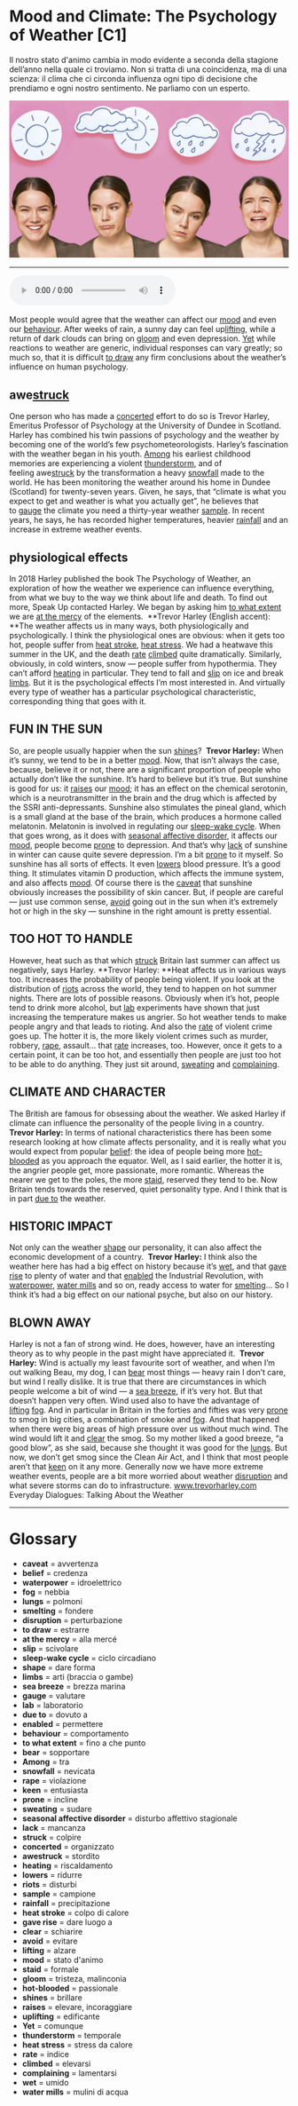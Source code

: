 # Mood and Climate: The Psychology of Weather   [C1]

Il nostro stato d'animo cambia in modo evidente a seconda della stagione dell’anno nella quale ci troviamo. Non si tratta di una coincidenza, ma di una scienza: il clima che ci circonda influenza ogni tipo di decisione che prendiamo e ogni nostro sentimento. Ne parliamo con un esperto.

![](Mood%20and%20Climate%20The%20Psychology%20of%20Weather.jpg)

--------------

<div>
<audio controls autoplay>
    <source src="https://raw.githubusercontent.com/dartie/speakup/main/2023-02/Mood%20and%20Climate%20The%20Psychology%20of%20Weather.mp3" type="audio/mpeg">
</audio>
</div>


Most people would agree that the weather can affect our [mood](## "stato d'animo") and even our [behaviour](## "comportamento"). After weeks of rain, a sunny day can feel up[lifting](## "alzare"), while a return of dark clouds can bring on [gloom](## "tristeza, malinconia") and even depression. [Yet](## "comunque") while reactions to weather are generic, individual responses can vary greatly; so much so, that it is difficult [to draw](## "estrarre") any firm conclusions about the weather’s influence on human psychology. 

## awe[struck](## "colpire")
One person who has made a [concerted](## "organizzato") effort to do so is Trevor Harley, Emeritus Professor of Psychology at the University of Dundee in Scotland. Harley has combined his twin passions of psychology and the weather by becoming one of the world’s few psychometeorologists. Harley’s fascination with the weather began in his youth. [Among](## "tra") his earliest childhood memories are experiencing a violent [thunderstorm](## "temporale"), and of feeling awe[struck](## "colpire") by the transformation a heavy [snowfall](## "nevicata") made to the world. He has been monitoring the weather around his home in Dundee (Scotland) for twenty-seven years. Given, he says, that “climate is what you expect to get and weather is what you actually get”, he believes that to [gauge](## "valutare") the climate you need a thirty-year weather [sample](## "campione"). In recent years, he says, he has recorded higher temperatures, heavier [rainfall](## "precipitazione") and an increase in extreme weather events.

## physiological effects
In 2018 Harley published the book The Psychology of Weather, an exploration of how the weather we experience can influence everything, from what we buy to the way we think about life and death. To find out more, Speak Up contacted Harley. We began by asking him [to what extent](## "fino a che punto") we are [at the mercy](## "alla mercé") of the elements. 
**Trevor Harley (English accent): **The weather affects us in many ways, both physiologically and psychologically. I think the physiological ones are obvious: when it gets too hot, people suffer from [heat stroke](## "colpo di calore"), [heat stress](## "stress da calore"). We had a heatwave this summer in the UK, and the death [rate](## "indice") [climbed](## "elevarsi") quite dramatically. Similarly, obviously, in cold winters, snow — people suffer from hypothermia. They can’t afford [heating](## "riscaldamento") in particular. They tend to fall and [slip](## "scivolare") on ice and break [limbs](## "arti (braccia o gambe)"). But it is the psychological effects I’m most interested in. And virtually every type of weather has a particular psychological characteristic, corresponding thing that goes with it.

## FUN IN THE SUN
So, are people usually happier when the sun [shines](## "brillare")? 
**Trevor Harley:** When it’s sunny, we tend to be in a better [mood](## "stato d'animo"). Now, that isn’t always the case, because, believe it or not, there are a significant proportion of people who actually don’t like the sunshine. It’s hard to believe but it’s true. But sunshine is good for us: it [raises](## "elevare, incoraggiare") our [mood](## "stato d'animo"); it has an effect on the chemical serotonin, which is a neurotransmitter in the brain and the drug which is affected by the SSRI anti-depressants. Sunshine also stimulates the pineal gland, which is a small gland at the base of the brain, which produces a hormone called melatonin. Melatonin is involved in regulating our [sleep-wake cycle](## "ciclo circadiano"). When that goes wrong, as it does with [seasonal affective disorder](## "disturbo affettivo stagionale"), it affects our [mood](## "stato d'animo"), people become [prone](## "incline") to depression. And that’s why [lack](## "mancanza") of sunshine in winter can cause quite severe depression. I’m a bit [prone](## "incline") to it myself. So sunshine has all sorts of effects. It even [lowers](## "ridurre") blood pressure. It’s a good thing. It stimulates vitamin D production, which affects the immune system, and also affects [mood](## "stato d'animo"). Of course there is the [caveat](## "avvertenza") that sunshine obviously increases the possibility of skin cancer. But, if people are careful — just use common sense, [avoid](## "evitare") going out in the sun when it’s extremely hot or high in the sky — sunshine in the right amount is pretty essential.

## TOO HOT TO HANDLE
However, heat such as that which [struck](## "colpire") Britain last summer can affect us negatively, says Harley.
**Trevor Harley: **Heat affects us in various ways too. It increases the probability of people being violent. If you look at the distribution of [riots](## "disturbi") across the world, they tend to happen on hot summer nights. There are lots of possible reasons. Obviously when it’s hot, people tend to drink more alcohol, but [lab](## "laboratorio") experiments have shown that just increasing the temperature makes us angrier. So hot weather tends to make people angry and that leads to rioting. And also the [rate](## "indice") of violent crime goes up. The hotter it is, the more likely violent crimes such as murder, robbery, [rape](## "violazione"), assault… that [rate](## "indice") increases, too. However, once it gets to a certain point, it can be too hot, and essentially then people are just too hot to be able to do anything. They just sit around, [sweating](## "sudare") and [complaining](## "lamentarsi").

## CLIMATE AND CHARACTER
The British are famous for obsessing about the weather. We asked Harley if climate can influence the personality of the people living in a country.
**Trevor Harley:** In terms of national characteristics there has been some research looking at how climate affects personality, and it is really what you would expect from popular [belief](## "credenza"): the idea of people being more [hot-blooded](## "passionale") as you approach the equator. Well, as I said earlier, the hotter it is, the angrier people get, more passionate, more romantic. Whereas the nearer we get to the poles, the more [staid](## "formale"), reserved they tend to be. Now Britain tends towards the reserved, quiet personality type. And I think that is in part [due to](## "dovuto a") the weather. 

## HISTORIC IMPACT
Not only can the weather [shape](## "dare forma") our personality, it can also affect the economic development of a country. 
**Trevor Harley:** I think also the weather here has had a big effect on history because it’s [wet](## "umido"), and that [gave rise](## "dare luogo a") to plenty of water and that [enabled](## "permettere") the Industrial Revolution, with [waterpower](## "idroelettrico"), [water mills](## "mulini di acqua") and so on, ready access to water for [smelting](## "fondere")... So I think it’s had a big effect on our national psyche, but also on our history.

## BLOWN AWAY
Harley is not a fan of strong wind. He does, however, have an interesting theory as to why people in the past might have appreciated it. 
**Trevor Harley:** Wind is actually my least favourite sort of weather, and when I’m out walking Beau, my dog, I can [bear](## "sopportare") most things — heavy rain I don’t care, but wind I really dislike. It is true that there are circumstances in which people welcome a bit of wind — a [sea breeze](## "brezza marina"), if it’s very hot. But that doesn’t happen very often. Wind used also to have the advantage of [lifting](## "alzare") [fog](## "nebbia"). And in particular in Britain in the forties and fifties was very [prone](## "incline") to smog in big cities, a combination of smoke and [fog](## "nebbia"). And that happened when there were big areas of high pressure over us without much wind. The wind would lift it and [clear](## "schiarire") the smog. So my mother liked a good breeze, “a good blow”, as she said, because she thought it was good for the [lungs](## "polmoni"). But now, we don’t get smog since the Clean Air Act, and I think that most people aren’t that [keen](## "entusiasta") on it any more. Generally now we have more extreme weather events, people are a bit more worried about weather [disruption](## "perturbazione") and what severe storms can do to infrastructure.
www.trevorharley.com
Everyday Dialogues: Talking About the Weather

--------------

<div style = "display:block; clear:both; page-break-after:always;"></div>

# Glossary
* **caveat** = avvertenza
* **belief** = credenza
* **waterpower** = idroelettrico
* **fog** = nebbia
* **lungs** = polmoni
* **smelting** = fondere
* **disruption** = perturbazione
* **to draw** = estrarre
* **at the mercy** = alla mercé
* **slip** = scivolare
* **sleep-wake cycle** = ciclo circadiano
* **shape** = dare forma
* **limbs** = arti (braccia o gambe)
* **sea breeze** = brezza marina
* **gauge** = valutare
* **lab** = laboratorio
* **due to** = dovuto a
* **enabled** = permettere
* **behaviour** = comportamento
* **to what extent** = fino a che punto
* **bear** = sopportare
* **Among** = tra
* **snowfall** = nevicata
* **rape** = violazione
* **keen** = entusiasta
* **prone** = incline
* **sweating** = sudare
* **seasonal affective disorder** = disturbo affettivo stagionale
* **lack** = mancanza
* **struck** = colpire
* **concerted** = organizzato
* **awestruck** = stordito
* **heating** = riscaldamento
* **lowers** = ridurre
* **riots** = disturbi
* **sample** = campione
* **rainfall** = precipitazione
* **heat stroke** = colpo di calore
* **gave rise** = dare luogo a
* **clear** = schiarire
* **avoid** = evitare
* **lifting** = alzare
* **mood** = stato d'animo
* **staid** = formale
* **gloom** = tristeza, malinconia
* **hot-blooded** = passionale
* **shines** = brillare
* **raises** = elevare, incoraggiare
* **uplifting** = edificante
* **Yet** = comunque
* **thunderstorm** = temporale
* **heat stress** = stress da calore
* **rate** = indice
* **climbed** = elevarsi
* **complaining** = lamentarsi
* **wet** = umido
* **water mills** = mulini di acqua
